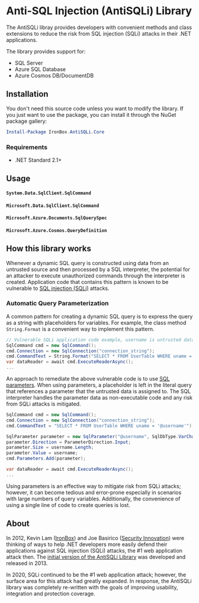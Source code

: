 # Anti-SQL Injection (AntiSQLi) Library
The AntiSQLi libray provides developers with convenient methods and class extensions to reduce the risk from SQL injection (SQLi) attacks in their .NET applications.

The library provides support for:

- SQL Server
- Azure SQL Database
- Azure Cosmos DB/DocumentDB

## Installation

You don't need this source code unless you want to modify the library. If you just want to use the package, you can install it through the NuGet package gallery:

```powershell
Install-Package IronBox.AntiSQLi.Core
```

### Requirements

- .NET Standard 2.1+



## Usage


#### `System.Data.SqlClient.SqlCommand`


#### `Microsoft.Data.SqlClient.SqlCommand`



#### `Microsoft.Azure.Documents.SqlQuerySpec`


#### `Microsoft.Azure.Cosmos.QueryDefinition`

## How this library works
Whenever a dynamic SQL query is constructed using data from an untrusted source and then processed by a SQL interpreter, the potential for an attacker to execute unauthorized commands through the interpreter is created. Application code that contains this pattern is known to be vulnerable to [SQL injection (SQLi)](https://owasp.org/www-community/attacks/SQL_Injection) attacks.

### Automatic Query Parameterization
A common pattern for creating a dynamic SQL query is to express the query as a string with placeholders for variables. For example, the class method `String.Format` is a convenient way to implement this pattern.

```csharp
// Vulnerable SQLi application code example, username is untrusted data
SqlCommand cmd = new SqlCommand();
cmd.Connection = new SqlConnection("connection_string");
cmd.CommandText = String.Format("SELECT * FROM UserTable WHERE uname = '{0}'", username);
var dataReader = await cmd.ExecuteReaderAsync();
...
```
An approach to remediate the above vulnerable code is to use [SQL parameters](https://docs.microsoft.com/en-us/dotnet/api/system.data.sqlclient.sqlcommand.parameters). When using parameters, a placeholder is left in the literal query that references a parameter that the untrusted data is assigned to. The SQL interpreter handles the parameter data as non-executable code and any risk from SQLi attacks is mitigated.

```csharp
SqlCommand cmd = new SqlCommand();
cmd.Connection = new SqlConnection("connection_string");
cmd.CommandText = "SELECT * FROM UserTable WHERE uname = '@username'");

SqlParameter parameter = new SqlParameter("@username", SqlDbType.VarChar);
parameter.Direction = ParameterDirection.Input;
parameter.Size = username.Length;
parameter.Value = username;
cmd.Parameters.Add(parameter);

var dataReader = await cmd.ExecuteReaderAsync();
...
```
Using parameters is an effective way to mitigate risk from SQLi attacks; however, it can become tedious and error-prone especially in scenarios with large numbers of query variables. Additionally, the convenience of using a single line of code to create queries is lost.


## About
In 2012, Kevin Lam ([IronBox](https://www.ironbox.io)) and Joe Basirico ([Security Innovation](https://www.securityinnovation.com)) were thinking of ways to help .NET developers more easily defend their applications against SQL injection (SQLi) attacks, the #1 web application attack then. The [initial version of the AntiSQLi Library](https://github.com/IronBox/AntiSQLi) was developed and released in 2013.

In 2020, SQLi continued to be the #1 web application attack; however, the surface area for this attack had greatly expanded. In response, the AntiSQLi library was completely re-written with the goals of improving usability, integration and protection coverage.
